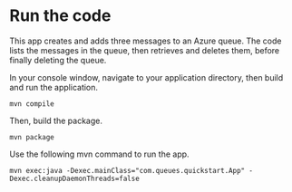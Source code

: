 # Run the code
This app creates and adds three messages to an Azure queue. The code lists the messages in the queue, then retrieves and deletes them, before finally deleting the queue.

In your console window, navigate to your application directory, then build and run the application.
```
mvn compile
```
Then, build the package.
```
mvn package
```
Use the following mvn command to run the app.
```
mvn exec:java -Dexec.mainClass="com.queues.quickstart.App" -Dexec.cleanupDaemonThreads=false
```
